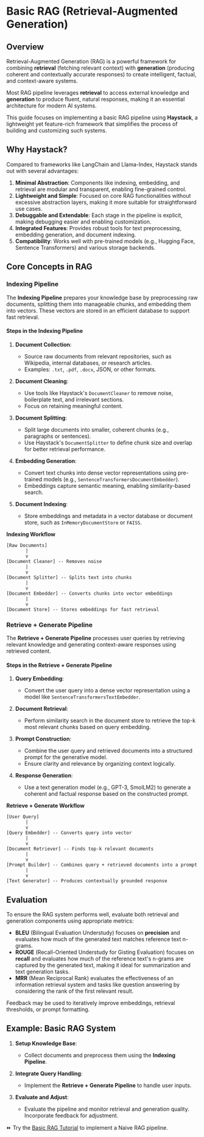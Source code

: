 # **Basic RAG (Retrieval-Augmented Generation)**

## **Overview**

Retrieval-Augmented Generation (RAG) is a powerful framework for combining **retrieval** (fetching relevant context) with **generation** (producing coherent and contextually accurate responses) to create intelligent, factual, and context-aware systems. 

Most RAG pipeline leverages **retrieval** to access external knowledge and **generation** to produce fluent, natural responses, making it an essential architecture for modern AI systems.

This guide focuses on implementing a basic RAG pipeline using **Haystack**, a lightweight yet feature-rich framework that simplifies the process of building and customizing such systems.


## **Why Haystack?**

Compared to frameworks like LangChain and Llama-Index, Haystack stands out with several advantages:

1. **Minimal Abstraction**: Components like indexing, embedding, and retrieval are modular and transparent, enabling fine-grained control.
2. **Lightweight and Simple**: Focused on core RAG functionalities without excessive abstraction layers, making it more suitable for straightforward use cases.
3. **Debuggable and Extendable**: Each stage in the pipeline is explicit, making debugging easier and enabling customization.
4. **Integrated Features**: Provides robust tools for text preprocessing, embedding generation, and document indexing.
5. **Compatibility**: Works well with pre-trained models (e.g., Hugging Face, Sentence Transformers) and various storage backends.

## **Core Concepts in RAG**

### **Indexing Pipeline**

The **Indexing Pipeline** prepares your knowledge base by preprocessing raw documents, splitting them into manageable chunks, and embedding them into vectors. These vectors are stored in an efficient database to support fast retrieval.

#### **Steps in the Indexing Pipeline**

1. **Document Collection**:
   - Source raw documents from relevant repositories, such as Wikipedia, internal databases, or research articles.
   - Examples: `.txt`, `.pdf`, `.docx`, JSON, or other formats.

2. **Document Cleaning**:
   - Use tools like Haystack's `DocumentCleaner` to remove noise, boilerplate text, and irrelevant sections.
   - Focus on retaining meaningful content.

3. **Document Splitting**:
   - Split large documents into smaller, coherent chunks (e.g., paragraphs or sentences).
   - Use Haystack's `DocumentSplitter` to define chunk size and overlap for better retrieval performance.

4. **Embedding Generation**:
   - Convert text chunks into dense vector representations using pre-trained models (e.g., `SentenceTransformersDocumentEmbedder`).
   - Embeddings capture semantic meaning, enabling similarity-based search.

5. **Document Indexing**:
   - Store embeddings and metadata in a vector database or document store, such as `InMemoryDocumentStore` or `FAISS`.

**Indexing Workflow**

```plaintext
[Raw Documents]
       |
       v
[Document Cleaner] -- Removes noise
       |
       v
[Document Splitter] -- Splits text into chunks
       |
       v
[Document Embedder] -- Converts chunks into vector embeddings
       |
       v
[Document Store] -- Stores embeddings for fast retrieval
```


### **Retrieve + Generate Pipeline**

The **Retrieve + Generate Pipeline** processes user queries by retrieving relevant knowledge and generating context-aware responses using retrieved content.

#### **Steps in the Retrieve + Generate Pipeline**

1. **Query Embedding**:
   - Convert the user query into a dense vector representation using a model like `SentenceTransformersTextEmbedder`.

2. **Document Retrieval**:
   - Perform similarity search in the document store to retrieve the top-k most relevant chunks based on query embedding.

3. **Prompt Construction**:
   - Combine the user query and retrieved documents into a structured prompt for the generative model.
   - Ensure clarity and relevance by organizing context logically.

4. **Response Generation**:
   - Use a text generation model (e.g., GPT-3, SmolLM2) to generate a coherent and factual response based on the constructed prompt.

**Retrieve + Generate Workflow**

```plaintext
[User Query]
       |
       v
[Query Embedder] -- Converts query into vector
       |
       v
[Document Retriever] -- Finds top-k relevant documents
       |
       v
[Prompt Builder] -- Combines query + retrieved documents into a prompt
       |
       v
[Text Generator] -- Produces contextually grounded response
```


## **Evaluation**

To ensure the RAG system performs well, evaluate both retrieval and generation components using appropriate metrics:

- **BLEU** (Bilingual Evaluation Understudy) focuses on **precision** and evaluates how much of the generated text matches reference text n-grams.
- **ROUGE** (Recall-Oriented Understudy for Gisting Evaluation) focuses on **recall** and evaluates how much of the reference text's n-grams are captured by the generated text, making it ideal for summarization and text generation tasks.
- **MRR** (Mean Reciprocal Rank) evaluates the effectiveness of an information retrieval system and tasks like question answering by considering the rank of the first relevant result.

Feedback may be used to iteratively improve embeddings, retrieval thresholds, or prompt formatting.

## **Example: Basic RAG System**

1. **Setup Knowledge Base**:
   - Collect documents and preprocess them using the **Indexing Pipeline**.
   
2. **Integrate Query Handling**:
   - Implement the **Retrieve + Generate Pipeline** to handle user inputs.
   
3. **Evaluate and Adjust**:
   - Evaluate the pipeline and monitor retrieval and generation quality. Incorporate feedback for adjustment.

⏩ Try the [Basic RAG Tutorial](./notebooks/naive_rag_haystack_example.ipynb) to implement a Naive RAG pipeline.